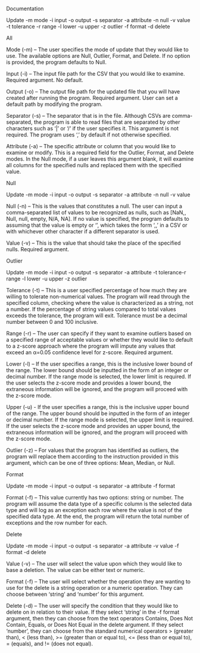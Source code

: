 Documentation


Update -m mode -i input -o output -s separator -a attribute -n null -v value -t tolerance -r range -l lower -u upper -z outlier -f format -d delete 


All 

Mode (-m) – The user specifies the mode of update that they would like to use. The available options are Null, Outlier, Format, and Delete. If no option is provided, the program defaults to Null. 

Input (-i) – The input file path for the CSV that you would like to examine. Required argument. No default. 

Output (-o) – The output file path for the updated file that you will have created after running the program. Required argument. User can set a default path by modifying the program. 

Separator (-s) – The separator that is in the file. Although CSVs are comma-separated, the program is able to read files that are separated by other characters such as ‘|’ or ‘/’ if the user specifies it. This argument is not required. The program uses ‘,’ by default if not otherwise specified. 

Attribute (-a) – The specific attribute or column that you would like to examine or modify. This is a required field for the Outlier, Format, and Delete modes. In the Null mode, if a user leaves this argument blank, it will examine all columns for the specified nulls and replaced them with the specified value. 


Null

Update -m mode -i input -o output -s separator -a attribute -n null -v value 

Null (-n) – This is the values that constitutes a null. The user can input a comma-separated list of values to be recognized as nulls, such as [NaN,, Null, null, empty, N/A, NA]. If no value is specified, the program defaults to assuming that the value is empty or ‘’, which takes the form ‘,,’ in a CSV or with whichever other character if a different separator is used. 

Value (-v) – This is the value that should take the place of the specified nulls. Required argument. 


Outlier

Update -m mode -i input -o output -s separator -a attribute -t tolerance-r range -l lower -u upper -z outlier

Tolerance (-t) – This is a user specified percentage of how much they are willing to tolerate non-numerical values. The program will read through the specified column, checking where the value is characterized as a string, not a number. If the percentage of string values compared to total values exceeds the tolerance, the program will exit. Tolerance must be a decimal number between 0 and 100 inclusive. 

Range (-r) – The user can specify if they want to examine outliers based on a specified range of acceptable values or whether they would like to default to a z-score approach where the program will impute any values that exceed an α=0.05 confidence level for z-score. Required argument.  

Lower (-l) – If the user specifies a range, this is the inclusive lower bound of the range. The lower bound should be inputted in the form of an integer or decimal number. If the range mode is selected, the lower limit is required. If the user selects the z-score mode and provides a lower bound, the extraneous information will be ignored, and the program will proceed with the z-score mode. 

Upper (-u) - If the user specifies a range, this is the inclusive upper bound of the range. The upper bound should be inputted in the form of an integer or decimal number. If the range mode is selected, the upper limit is required. If the user selects the z-score mode and provides an upper bound, the extraneous information will be ignored, and the program will proceed with the z-score mode. 

Outlier (-z) – For values that the program has identified as outliers, the program will replace them according to the instruction provided in this argument, which can be one of three options: Mean, Median, or Null. 


Format

Update -m mode -i input -o output -s separator -a attribute -f format

Format (-f) – This value currently has two options: string or number. The program will assume the data type of a specific column is the selected data type and will log as an exception each row where the value is not of the specified data type. At the end, the program will return the total number of exceptions and the row number for each. 


Delete

Update -m mode -i input -o output -s separator -a attribute -v value -f format -d delete

Value (-v) – The user will select the value upon which they would like to base a deletion. The value can be either text or numeric. 

Format (-f) – The user will select whether the operation they are wanting to use for the delete is a string operation or a numeric operation. They can choose between ‘string’ and ‘number’ for this argument. 

Delete (-d) – The user will specify the condition that they would like to delete on in relation to their value. If they select ‘string’ in the -f format argument, then they can choose from the text operators Contains, Does Not Contain, Equals, or Does Not Equal in the delete argument. If they select ‘number’, they can choose from the standard numerical operators > (greater than), < (less than), >= (greater than or equal to), <= (less than or equal to), = (equals), and != (does not equal). 
